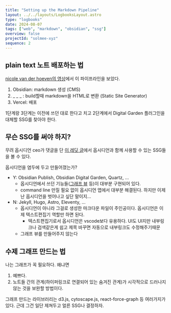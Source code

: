 ```yaml
---
title: "Setting up the Markdown Pipeline"
layout: ../../layouts/LogbooksLayout.astro
type: "logbooks"
date: 2024-08-07
tags: ["web", "markdown", "obsidian", "ssg"]
overview: false
projectId: "solmee-xyz"
sequence: 2
---
```

## plain text 노트 배포하는 법
[nicole van der hoeven의 영상](https://youtu.be/6s6DT1yN4dw?t=128)에서 이 파이프라인을 보았다.
1. Obsidian: markdown 생성 (CMS)
2. _ _ _ : build할때 markdown을 HTML로 변환 (Static Site Generator)
3. Vercel: 배포

1단계랑 3단계는 이전에 쓰던 대로 한다고 치고 2단계에서 Digital Garden 플러그인을 대체할 SSG를 찾아야 한다.

## 무슨 SSG를 써야 하지?
무려 옵시디언 ceo가 댓글을 단 [이 레딧 글](https://www.reddit.com/r/ObsidianMD/comments/16e5jek/best_way_to_selfhost_obsidian_publish/)에서 옵시디언과 함께 사용할 수 있는 SSG들을 볼 수 있다.

옵시디언을 염두에 두고 만들어졌는가?
- Y: Obsidian Publish, Obsidian Digital Garden, Quartz, …
    - 옵시디언에서 쓰던 기능들([그래프 뷰](https://notes.nicolevanderhoeven.com/obsidian-playbook/Obsidian+Plugins/Core+Plugins/Graph+view) 등)이 대부분 구현되어 있다.
	- command line 만질 필요 없이 옵시디언 앱에서 대부분 해결된다. 하지만 이제 난 옵시디언을 벗어나고 싶단 말이지...
- N: Jekyll, Hugo, Astro, Eleventy, …
	- 옵시디언이 아니라 그걸로 생성한 마크다운 파일이 주인공이다. 옵시디언은 이제 텍스트편집기 역할만 하면 된다.
    	- 텍스트편집기로서 옵시디언은 vscode보다 유용하다. UI도 UI지만 내부링크나 검색같은게 쉽고 제목 바꾸면 자동으로 내부링크도 수정해주기때문
	- 그래프 뷰를 만들어주지 않는다

## 수제 그래프 만드는 법
나는 그래프가 꼭 필요하다. 왜냐면
1. 예쁘다.
2. 노트들 간의 관계(하이퍼링크로 연결되어 있는 숨겨진 관계)가 시각적으로 드러나지 않는 것을 보완할 방법이다.

그래프 만드는 라이브러리는 d3.js, cytoscape.js, react-force-graph 등 여러가지가 있다. 근데 그건 일단 제쳐두고 얼른 SSG나 결정하자.